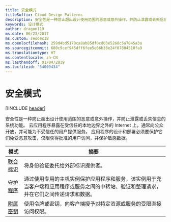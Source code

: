 ```yaml
---
title: 安全模式
titleSuffix: Cloud Design Patterns
description: 安全性是一种防止超出设计使用范围的恶意或意外操作，并防止泄露或丢失信息的系统功能。 云应用程序暴露在受信任的本地边界之外的 Internet 上，通常向公众开放，并可能为不受信任的用户提供服务。 应用程序的设计和部署必须要保护它们免受恶意攻击，仅限获得批准的用户访问，并保护敏感数据。
keywords: 设计模式
author: dragon119
ms.date: 06/23/2017
ms.custom: seodec18
ms.openlocfilehash: 259d4bd5178ca8ab85df0cd03e5268c5a7845a3a
ms.sourcegitcommit: 680c9cef945dff6fee5e66b38e24f07804510fa9
ms.translationtype: HT
ms.contentlocale: zh-CN
ms.lasthandoff: 01/04/2019
ms.locfileid: "54009434"
---
```

# <a name="security-patterns"></a>安全模式

[!INCLUDE [header](../../_includes/header.md)]

安全性是一种防止超出设计使用范围的恶意或意外操作，并防止泄露或丢失信息的系统功能。 云应用程序暴露在受信任的本地边界之外的 Internet 上，通常向公众开放，并可能为不受信任的用户提供服务。 应用程序的设计和部署必须要保护它们免受恶意攻击，仅限获得批准的用户访问，并保护敏感数据。

|                    模式                     |                                                                                                         摘要                                                                                                         |
|------------------------------------------------|-------------------------------------------------------------------------------------------------------------------------------------------------------------------------------------------------------------------------|
| [联合标识](../federated-identity.md) |                                                                                将身份验证委托给外部标识提供者。                                                                                |
|         [守护程序](../gatekeeper.md)         | 通过使用专用的主机实例保护应用程序和服务，该实例用于充当客户端和应用程序或服务之间的中转站、验证和整理请求，并在它们之间传递请求和数据。 |
|          [附属密钥](../valet-key.md)          |                                                        使用令牌或密钥，向客户端授予对特定资源或服务的受限直接访问权限。                                                        |
